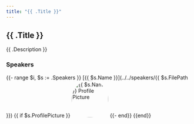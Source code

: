 ```yaml
---
title: "{{ .Title }}"
---
```


## {{ .Title }}

{{ .Description }}

### Speakers 
{{- range $i, $s := .Speakers }}
[{{ $s.Name }}](../../speakers/{{ $s.FilePath }})
{{ if $s.ProfilePicture }}
<img src="{{ $s.ProfilePicture }}" style="width: 100px; border-radius: 50%" alt="{{ $s.Name }} Profile Picture"/>
{{- end}}
{{end}}
